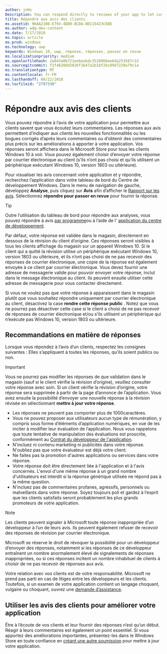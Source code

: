 ```yaml
---
author: jnHs
Description: You can respond directly to reviews of your app to let customers know you’re listening to their feedback.
title: Répondre aux avis des clients
ms.assetid: 96AA2108-E793-4DD0-8CDA-0D115423C68D
ms.author: wdg-dev-content
ms.date: 7/17/2018
ms.topic: article
ms.prod: windows
ms.technology: uwp
keywords: Windows 10, uwp, réponse, réponses, passez en revue
ms.localizationpriority: medium
ms.openlocfilehash: 2a043a0b721ee6eabdc3520960ae6da253587c33
ms.sourcegitcommit: f2f4820dd2026f1b47a2b1bf2bc89d7220a79c1a
ms.translationtype: MT
ms.contentlocale: fr-FR
ms.lasthandoff: 08/22/2018
ms.locfileid: "2797330"
---
```

# <a name="respond-to-customer-reviews"></a>Répondre aux avis des clients


Vous pouvez répondre à l’avis de votre application pour permettre aux clients savent que vous écoutez leurs commentaires. Les réponses aux avis permettent d’indiquer aux clients les nouvelles fonctionnalités ou les bogues corrigés d’après leurs commentaires ou d’obtenir des commentaires plus précis sur les améliorations à apporter à votre application. Vos réponses seront affichera dans le Microsoft Store pour tous les clients Windows 10 à voir. Vous pouvez également choisir d’envoyer votre réponse par courrier électronique au client (s’ils n’ont pas choisi et qu’ils utilisent un périphérique exécutant Windows 10, version 1803 ou ultérieure).

Pour visualiser les avis concernant votre application et y répondre, recherchez l’application dans votre tableau de bord du Centre de développement Windows. Dans le menu de navigation de gauche, développez **Analyse**, puis cliquez sur **Avis** afin d’afficher le [Rapport sur les avis](reviews-report.md). Sélectionnez **répondre pour passer en revue** pour fournir la réponse.

> [!TIP]
> Outre l’utilisation du tableau de bord pour répondre aux analyses, vous pouvez répondre à avis [par programme](../monetize/submit-responses-to-app-reviews.md)ou à l’aide de l' [application du centre de développement](https://www.microsoft.com/store/apps/dev-center/9nblggh4r5ws).

Par défaut, votre réponse est validée dans le magasin, directement en dessous de la révision du client d’origine. Ces réponses seront visibles à tous les clients affichage du magasin sur un appareil Windows 10. Si le client qui a quitté la révision utilise un périphérique exécutant Windows 10, version 1803 ou ultérieure, et ils n’ont pas choisi de ne pas recevoir des réponses de courrier électronique, une copie de la réponse est également envoyée à ce client par courrier électronique.  Vous devez fournir une adresse de messagerie valide pour pouvoir envoyer votre réponse, inclut dans le message électronique au client. Ils peuvent ensuite utiliser cette adresse de messagerie pour vous contacter directement.

Si vous ne voulez pas que votre réponse à apparaissent dans le magasin plutôt que vous souhaitez répondre uniquement par courrier électronique au client, désactivez la case **rendre cette réponse public** . Notez que vous ne pourrez pas désactiver cette case si le client a choisi de ne pas recevoir de réponses de courrier électronique et/ou s’ils utilisent un périphérique qui n’exécute pas Windows 10, version 1803 ou ultérieure.

## <a name="guidelines-for-responses"></a>Recommandations en matière de réponses

Lorsque vous répondez à l’avis d’un clients, respectez les consignes suivantes : Elles s’appliquent à toutes les réponses, qu’ils soient publics ou non.

> [!IMPORTANT]
> Vous ne pourrez pas modifier les réponses de que validation dans le magasin (sauf si le client vérifie la révision d’origine), veuillez consulter votre réponse avec soin. Si un client vérifie la révision d’origine, votre réponse sera supprimée à partir de la page d’annonce de l’application. Vous avez ensuite la possibilité d’envoyer une nouvelle réponse à la révision révisée en sélectionnant **mettre à jour votre réponse**.

-   Les réponses ne peuvent pas comporter plus de 1000caractères.
-   Vous ne pouvez proposer aux utilisateurs aucun type de rémunération, y compris sous forme d’éléments d’application numériques, en vue de les inciter à modifier leur évaluation de l’application. Nous vous rappelons que toute tentative de manipulation des évaluations est proscrite, conformément au [Contrat du développeur de l'application](https://docs.microsoft.com/legal/windows/agreements/app-developer-agreement).
-   N'incluez ni contenu marketing ni publicités dans votre réponse. N'oubliez pas que votre évaluateur est déjà votre client.
-   Ne faites pas la promotion d'autres applications ou services dans votre réponse.
-   Votre réponse doit être directement liée à l'application et à l'avis concernés. L'envoi d'une même réponse à un grand nombre d'utilisateurs est interdit si la réponse générique utilisée ne répond pas à la même question.
-   N'incluez pas de commentaires profanes, agressifs, personnels ou malveillants dans votre réponse. Soyez toujours poli et gardez à l’esprit que les clients satisfaits seront probablement les plus grands promoteurs de votre application.

> [!NOTE]
> Les clients peuvent signaler à Microsoft toute réponse inappropriée d’un développeur à l’un de leurs avis. Ils peuvent également refuser de recevoir des réponses de révision par courrier électronique.
>
> Microsoft se réserve le droit de révoquer la possibilité pour un développeur d’envoyer des réponses, notamment si les réponses de ce développeur entraînent un nombre anormalement élevé de signalements de réponses inappropriées, ou si ces réponses incitent un nombre inhabituel de clients à choisir de ne pas recevoir de réponses aux avis.

Votre relation avec vos clients est de votre responsabilité. Microsoft ne prend pas parti en cas de litiges entre les développeurs et les clients. Toutefois, si un examen de votre application contient un langage choquant, vulgaire ou choquant, ouvrez une [demande d’assistance](http://go.microsoft.com/fwlink/p/?LinkID=401178).


## <a name="use-customer-reviews-to-improve-your-app"></a>Utiliser les avis des clients pour améliorer votre application

Être à l’écoute de vos clients et leur fournir des réponses n’est qu’un début. Réagir à leurs commentaires est également un point essentiel. Si vous apportez des améliorations importantes, présentez-les dans le Windows Store en toute confiance en [créant une autre soumission](app-submissions.md) pour mettre à jour votre application.
